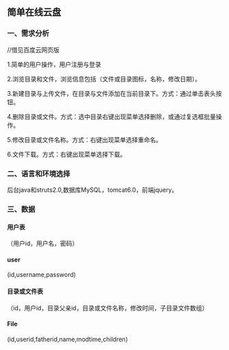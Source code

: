 <h2>简单在线云盘</h2>
<h3>一、需求分析</h3>
<p>//借见百度云网页版</p>
<p>1.简单的用户操作，用户注册与登录<p/>
<p>2.浏览目录和文件，浏览信息包括（文件或目录图标，名称，修改日期）。<p/>
<p>3.新建目录与上传文件，在目录与文件添加在当前目录下。方式：通过单击表头按钮。</p>
<p>4.删除目录或文件。方式：选中目录右键出现菜单选择删除，或通过复选框批量操作。</p>
<p>5.修改目录或文件名称。方式：右键出现菜单选择重命名。</p>
<p>6.文件下载。方式：右键出现菜单选择下载。</p>
<h3>二、语言和环境选择</h3>
<p>后台java和struts2.0,数据库MySQL，tomcat6.0，前端jquery。</p>
<h3>三、数据</h3>
<h4>用户表</h4>
<p>（用户id，用户名，密码）</p>
<h4>user</h4>
<p>(id,username,password)</p>
<h4>目录或文件表</h4>
<p>（id，用户id，目录父亲id，目录或文件名称，修改时间，子目录文件数组）</p>
<h4>File</h4>
<p>(id,userid,fatherid,name,modtime,children)</p>
